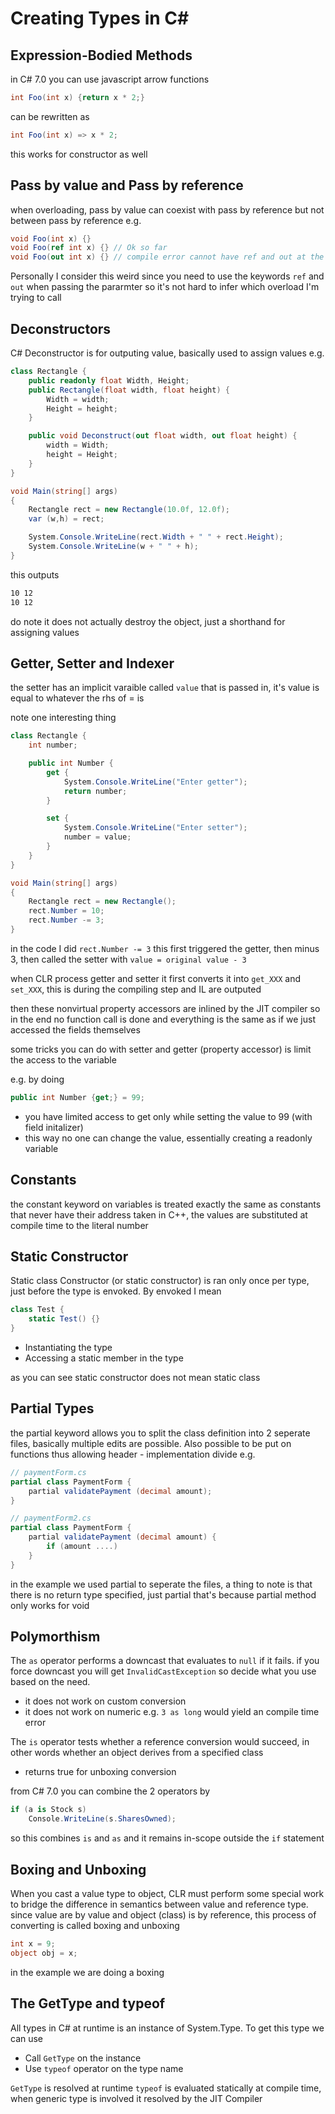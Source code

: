 # Creating Types in C\#

## Expression-Bodied Methods

in C# 7.0 you can use javascript arrow functions 

```C#
int Foo(int x) {return x * 2;}
```

can be rewritten as

```C#
int Foo(int x) => x * 2;
```

this works for constructor as well

## Pass by value and Pass by reference

when overloading, pass by value can coexist with pass by reference but not between pass by reference e.g.

```C#
void Foo(int x) {}
void Foo(ref int x) {} // Ok so far
void Foo(out int x) {} // compile error cannot have ref and out at the same time
```

Personally I consider this weird since you need to use the keywords `ref` and `out` when passing the pararmter so it's not hard to infer which overload I'm trying to call

## Deconstructors

C# Deconstructor is for outputing value, basically used to assign values e.g.

```C#
class Rectangle {
    public readonly float Width, Height;
    public Rectangle(float width, float height) {
        Width = width;
        Height = height;
    }

    public void Deconstruct(out float width, out float height) {
        width = Width;
        height = Height;
    }
}

void Main(string[] args)
{
    Rectangle rect = new Rectangle(10.0f, 12.0f);
    var (w,h) = rect;

    System.Console.WriteLine(rect.Width + " " + rect.Height);
    System.Console.WriteLine(w + " " + h);
}
```

this outputs

```md
10 12
10 12
```

do note it does not actually destroy the object, just a shorthand for assigning values

## Getter, Setter and Indexer

the setter has an implicit varaible called `value` that is passed in, it's value is equal to whatever the rhs of = is

note one interesting thing

```C#
class Rectangle {
    int number;

    public int Number {
        get {
            System.Console.WriteLine("Enter getter");
            return number;
        }

        set {
            System.Console.WriteLine("Enter setter");
            number = value;
        }
    }
}

void Main(string[] args)
{
    Rectangle rect = new Rectangle();
    rect.Number = 10;
    rect.Number -= 3;
}
```

in the code I did `rect.Number -= 3` this first triggered the getter, then minus 3, then called the setter with `value = original value - 3`

when CLR process getter and setter it first converts it into `get_XXX` and `set_XXX`, this is during the compiling step and IL are outputed

then these nonvirtual property accessors are inlined by the JIT compiler so in the end no function call is done and everything is the same as if we just accessed the fields themselves

some tricks you can do with setter and getter (property accessor) is limit the access to the variable

e.g. by doing

```C#
public int Number {get;} = 99;
```

* you have limited access to get only while setting the value to 99 (with field initalizer)
* this way no one can change the value, essentially creating a readonly variable

## Constants

the constant keyword on variables is treated exactly the same as constants that never have their address taken in C++, the values are substituted at compile time to the literal number

## Static Constructor

Static class Constructor (or static constructor) is ran only once per type, just before the type is envoked. By envoked I mean

```C#
class Test {
    static Test() {}
}
```

* Instantiating the type
* Accessing a static member in the type

as you can see static constructor does not mean static class

## Partial Types

the partial keyword allows you to split the class definition into 2 seperate files, basically multiple edits are possible. Also possible to be put on functions thus allowing header - implementation divide e.g.

```C#
// paymentForm.cs
partial class PaymentForm {
    partial validatePayment (decimal amount);
}

// paymentForm2.cs
partial class PaymentForm {
    partial validatePayment (decimal amount) {
        if (amount ....)
    }
}
```

in the example we used partial to seperate the files, a thing to note is that there is no return type specified, just partial that's because partial method only works for void

## Polymorthism

The `as` operator performs a downcast that evaluates to `null` if it fails. if you force downcast you will get `InvalidCastException` so decide what you use based on the need.

* it does not work on custom conversion
* it does not work on numeric e.g. `3 as long` would yield an compile time error

The `is` operator tests whether a reference conversion would succeed, in other words whether an object derives from a specified class

* returns true for unboxing conversion

from C# 7.0 you can combine the 2 operators by

```C#
if (a is Stock s)
    Console.WriteLine(s.SharesOwned);
```

so this combines `is` and `as` and it remains in-scope outside the `if` statement

## Boxing and Unboxing

When you cast a value type to object, CLR must perform some special work to bridge the difference in semantics between value and reference type. since value are by value and object (class) is by reference, this process of converting is called boxing and unboxing

```C#
int x = 9;
object obj = x;
```

in the example we are doing a boxing

## The GetType and typeof

All types in C# at runtime is an instance of System.Type. To get this type we can use

* Call `GetType` on the instance
* Use `typeof` operator on the type name

`GetType` is resolved at runtime
`typeof` is evaluated statically at compile time, when generic type is involved it resolved by the JIT Compiler